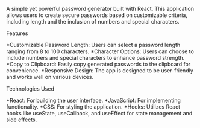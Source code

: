 A simple yet powerful password generator built with React. This application allows users to create secure passwords based on customizable criteria, including length and the inclusion of numbers and special characters.

Features

*Customizable Password Length: Users can select a password length ranging from 8 to 100 characters.
*Character Options: Users can choose to include numbers and special characters to enhance password strength.
*Copy to Clipboard: Easily copy generated passwords to the clipboard for convenience.
*Responsive Design: The app is designed to be user-friendly and works well on various devices.

Technologies Used

*React: For building the user interface.
*JavaScript: For implementing functionality.
*CSS: For styling the application.
*Hooks: Utilizes React hooks like useState, useCallback, and useEffect for state management and side effects.

